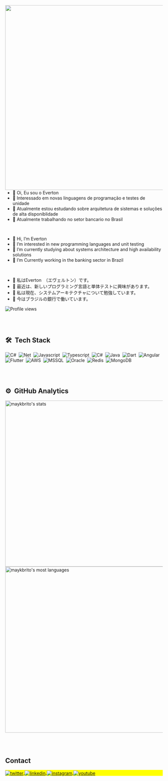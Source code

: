 <img align="right" height="590em" src="https://raw.githubusercontent.com/gist/evertonrps/23dbb914f7117f0aa35c80959dbc572d/raw/918cee9a1b7d6da223e4fd3a49af0b29cbb77c44/githubcard.svg"/>

- 👋 Oi, Eu sou o Everton
- 👀 Interessado em novas linguagens de programação e testes de unidade
- 🌱 Atualmente estou estudando sobre arquitetura de sistemas e soluções de alta disponiblidade
- 🔭 Atualmente trabalhando no setor bancario no Brasil

<br>

- 👋 Hi, I’m Everton
- 👀 I’m interested in new programming languages and unit testing
- 🌱 I’m currently studying about systems architecture and high availability solutions
- 🔭 I’m Currently working in the banking sector in Brazil

<br>

- 👋 私はEverton　（エヴェルトン）です。
- 👀 最近は、新しいプログラミング言語と単体テストに興味があります。
- 🌱 私は現在、システムアーキテクチャについて勉強しています。
- 🔭 今はブラジルの銀行で働いています。

<p align="left"> <img src="https://komarev.com/ghpvc/?username=evertonrps&color=yellow" alt="Profile views" /> </p>
<br><br>

## 🛠 &nbsp;Tech Stack

![C#](https://img.shields.io/badge/C%23-239120?style=flat&logo=c-sharp&logoColor=white)&nbsp;
![Net](https://img.shields.io/badge/.NET-5C2D91?style=flat&logo=.net&logoColor=white)&nbsp;
![Javascript](https://img.shields.io/badge/JavaScript-F7DF1E?style=flat&logo=javascript&logoColor=black)&nbsp;
![Typescript](https://img.shields.io/badge/TypeScript-007ACC?style=flat&logo=typescript&logoColor=white)&nbsp;
![C#](https://img.shields.io/badge/C%23-239120?style=flat&logo=c-sharp&logoColor=white)&nbsp;
![Java](https://img.shields.io/badge/Java-ED8B00?style=flat&logo=java&logoColor=white)&nbsp;
![Dart](https://img.shields.io/badge/Dart-0175C2?style=flat&logo=dart&logoColor=white)&nbsp;
![Angular](https://img.shields.io/badge/Angular-DD0031?style=flat&logo=angular&logoColor=white)&nbsp;
![Flutter](https://img.shields.io/badge/Flutter-02569B?style=flat&logo=flutter&logoColor=white)&nbsp;
![AWS](https://img.shields.io/badge/Amazon_AWS-232F3E?style=flat&logo=amazon-aws&logoColor=white)&nbsp;
![MSSQL](https://img.shields.io/badge/Microsoft_SQL_Server-CC2927?style=flat&logo=microsoft-sql-server&logoColor=white)&nbsp;
![Oracle](https://img.shields.io/badge/Oracle-F80000?style=flat&logo=Oracle&logoColor=white)&nbsp;
![Redis](https://img.shields.io/badge/redis-%23DD0031.svg?&style=flat&logo=redis&logoColor=white)&nbsp;
![MongoDB](https://img.shields.io/badge/MongoDB-4EA94B?style=flat&logo=mongodb&logoColor=white)&nbsp;

<br><br>

## ⚙️ &nbsp;GitHub Analytics

<p align="left">
<img width="530em" src="https://github-readme-stats.vercel.app/api?username=evertonrps&show_icons=true&theme=github_dark" alt="maykbrito's stats"/>
<img width="530em" src="https://github-readme-stats.vercel.app/api/top-langs/?username=evertonrps&layout=compact&theme=github_dark" alt="maykbrito's most languages"/>
</p>

<br><br>

## Contact

<p align="left" style="background:yellow">

<a href="https://twitter.com/evertonrps" target="_blank">
  <img align="center" src="https://img.shields.io/badge/-evertonrps-05122A?style=flat&logo=twitter" alt="twitter"/>  
</a>
<a href="https://linkedin.com/in/evertonrps" target="_blank">
  <img align="center" src="https://img.shields.io/badge/-evertonrocha-05122A?style=flat&logo=linkedin" alt="linkedin"/>
</a>
<a href="https://instagram.com/evertonrps" target="_blank">
 <img align="center" src="https://img.shields.io/badge/-evertonrps-05122A?style=flat&logo=instagram" alt="instagram"/>
</a>
<a href="https://youtube.com/@evertonrochax" target="_blank">
 <img align="center" src="https://img.shields.io/badge/-evertonrochax-05122A?style=flat&logo=youtube" alt="youtube"/>
</a>
</p>

